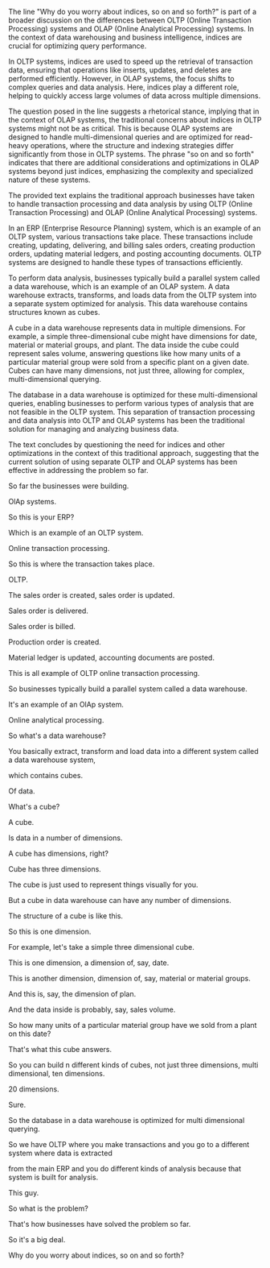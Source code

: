 The line "Why do you worry about indices, so on and so forth?" is part of a broader discussion on the differences between OLTP (Online Transaction Processing) systems and OLAP (Online Analytical Processing) systems. In the context of data warehousing and business intelligence, indices are crucial for optimizing query performance.

In OLTP systems, indices are used to speed up the retrieval of transaction data, ensuring that operations like inserts, updates, and deletes are performed efficiently. However, in OLAP systems, the focus shifts to complex queries and data analysis. Here, indices play a different role, helping to quickly access large volumes of data across multiple dimensions.

The question posed in the line suggests a rhetorical stance, implying that in the context of OLAP systems, the traditional concerns about indices in OLTP systems might not be as critical. This is because OLAP systems are designed to handle multi-dimensional queries and are optimized for read-heavy operations, where the structure and indexing strategies differ significantly from those in OLTP systems. The phrase "so on and so forth" indicates that there are additional considerations and optimizations in OLAP systems beyond just indices, emphasizing the complexity and specialized nature of these systems.





The provided text explains the traditional approach businesses have taken to handle transaction processing and data analysis by using OLTP (Online Transaction Processing) and OLAP (Online Analytical Processing) systems.

In an ERP (Enterprise Resource Planning) system, which is an example of an OLTP system, various transactions take place. These transactions include creating, updating, delivering, and billing sales orders, creating production orders, updating material ledgers, and posting accounting documents. OLTP systems are designed to handle these types of transactions efficiently.

To perform data analysis, businesses typically build a parallel system called a data warehouse, which is an example of an OLAP system. A data warehouse extracts, transforms, and loads data from the OLTP system into a separate system optimized for analysis. This data warehouse contains structures known as cubes.

A cube in a data warehouse represents data in multiple dimensions. For example, a simple three-dimensional cube might have dimensions for date, material or material groups, and plant. The data inside the cube could represent sales volume, answering questions like how many units of a particular material group were sold from a specific plant on a given date. Cubes can have many dimensions, not just three, allowing for complex, multi-dimensional querying.

The database in a data warehouse is optimized for these multi-dimensional queries, enabling businesses to perform various types of analysis that are not feasible in the OLTP system. This separation of transaction processing and data analysis into OLTP and OLAP systems has been the traditional solution for managing and analyzing business data.

The text concludes by questioning the need for indices and other optimizations in the context of this traditional approach, suggesting that the current solution of using separate OLTP and OLAP systems has been effective in addressing the problem so far.






So far the businesses were building.

OlAp systems.

So this is your ERP?

Which is an example of an OLTP system.

Online transaction processing.

So this is where the transaction takes place.

OLTP.

The sales order is created, sales order is updated.

Sales order is delivered.

Sales order is billed.

Production order is created.

Material ledger is updated, accounting documents are posted.

This is all example of OLTP online transaction processing.

So businesses typically build a parallel system called a data warehouse.

It's an example of an OlAp system.

Online analytical processing.

So what's a data warehouse?

You basically extract, transform and load data into a different system called a data warehouse system,

which contains cubes.

Of data.

What's a cube?

A cube.

Is data in a number of dimensions.

A cube has dimensions, right?

Cube has three dimensions.

The cube is just used to represent things visually for you.

But a cube in data warehouse can have any number of dimensions.

The structure of a cube is like this.

So this is one dimension.

For example, let's take a simple three dimensional cube.

This is one dimension, a dimension of, say, date.

This is another dimension, dimension of, say, material or material groups.

And this is, say, the dimension of plan.

And the data inside is probably, say, sales volume.

So how many units of a particular material group have we sold from a plant on this date?

That's what this cube answers.

So you can build n different kinds of cubes, not just three dimensions, multi dimensional, ten dimensions.

20 dimensions.

Sure.

So the database in a data warehouse is optimized for multi dimensional querying.

So we have OLTP where you make transactions and you go to a different system where data is extracted

from the main ERP and you do different kinds of analysis because that system is built for analysis.

This guy.

So what is the problem?

That's how businesses have solved the problem so far.

So it's a big deal.

Why do you worry about indices, so on and so forth?